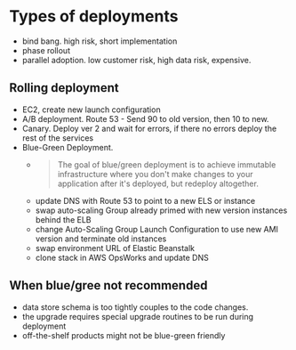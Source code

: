 # Types of deployments
- bind bang. high risk, short implementation
- phase rollout
- parallel adoption. low customer risk, high data risk, expensive.

## Rolling deployment
- EC2, create new launch configuration
- A/B deployment. Route 53 -  Send 90 to old version, then 10 to new.
- Canary. Deploy ver 2 and wait for errors, if there no errors deploy the rest of the services
- Blue-Green Deployment.
    - > The goal of blue/green deployment is to achieve immutable infrastructure where you don't make changes to your application after it's deployed, but redeploy altogether.
    - update DNS with Route 53 to point to a new ELS or instance
    - swap auto-scaling Group already primed with new version instances behind the ELB
    - change Auto-Scaling Group Launch Configuration to use new AMI version and terminate old instances
    - swap environment URL of Elastic Beanstalk
    - clone stack in AWS OpsWorks and update DNS

## When blue/gree not recommended
- data store schema is too tightly couples to the code changes. 
- the upgrade requires special upgrade routines to be run during deployment
- off-the-shelf products might not be blue-green friendly

